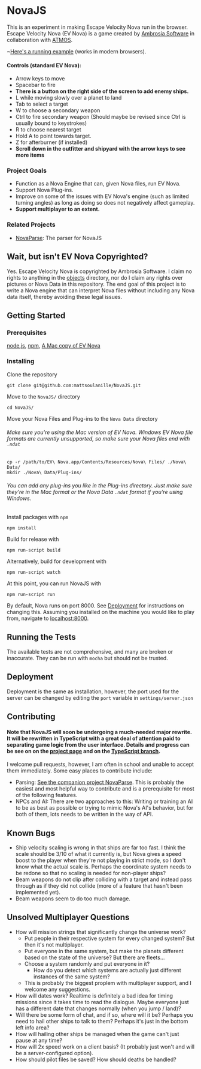 NovaJS
======

This is an experiment in making Escape Velocity Nova run in the browser. Escape Velocity Nova (EV Nova) is a game created by [Ambrosia Software](http://www.ambrosiasw.com/) in collaboration with [ATMOS](https://en.wikipedia.org/wiki/ATMOS_Software).

~[Here's a running example](http://54.173.49.38/) (works in modern browsers).
#### Controls (standard EV Nova):
* Arrow keys to move
* Spacebar to fire
* **There is a button on the right side of the screen to add enemy ships.**
* L while moving slowly over a planet to land
* Tab to select a target
* W to choose a secondary weapon
* Ctrl to fire secondary weapon (Should maybe be revised since Ctrl is usually bound to keystrokes)
* R to choose nearest target
* Hold A to point towards target.
* Z for afterburner (if installed)
* **Scroll down in the outfitter and shipyard with the arrow keys to see more items**

### Project Goals
* Function as a Nova Engine that can, given Nova files, run EV Nova.
* Support Nova Plug-ins.
* Improve on some of the issues with EV Nova's engine (such as limited turning angles) as long as doing so does not negatively affect gameplay.
* **Support multiplayer to an extent.**

### Related Projects
* [NovaParse](https://github.com/mattsoulanille/NovaParse): The parser for NovaJS



## Wait, but isn't EV Nova Copyrighted?

Yes. Escape Velocity Nova is copyrighted by Ambrosia Software. I claim no rights to anything in the [objects](https://github.com/mattsoulanille/NovaJS/tree/master/Nova/objects) directory, nor do I claim any rights over pictures or Nova Data in this repository. The end goal of this project is to write a Nova engine that can interpret Nova files without including any Nova data itself, thereby avoiding these legal issues.

## Getting Started
### Prerequisites

[node.js](https://nodejs.org/),
[npm](https://www.npmjs.com/),
[A Mac copy of EV Nova](https://www.ambrosiasw.com/games/evn/)

### Installing

Clone the repository
```
git clone git@github.com:mattsoulanille/NovaJS.git
```
Move to the `NovaJS/` directory
```
cd NovaJS/
```

Move your Nova Files and Plug-ins to the ```Nova Data``` directory
###### Make sure you're using the Mac version of EV Nova. Windows EV Nova file formats are currently unsupported, so make sure your Nova files end with `.ndat`
```
cp -r /path/to/EV\ Nova.app/Contents/Resources/Nova\ Files/ ./Nova\ Data/
mkdir ./Nova\ Data/Plug-ins/
```
###### You can add any plug-ins you like in the Plug-ins directory. Just make sure they're in the Mac format or the Nova Data `.ndat` format if you're using Windows.

Install packages with `npm`
```
npm install
```
Build for release with 
```
npm run-script build
```
Alternatively, build for development with
```
npm run-script watch
```
At this point, you can run NovaJS with
```
npm run-script run
```
By default, Nova runs on port 8000. See [Deployment](Deployment) for instructions on changing this. Assuming you installed on the machine you would like to play from, navigate to [localhost:8000](http://localhost:8000).

## Running the Tests
The available tests are not comprehensive, and many are broken or inaccurate. They can be run with `mocha` but should not be trusted.

## Deployment
Deployment is the same as installation, however, the port used for the server can be changed by editing the `port` variable in `settings/server.json`

## Contributing

#### Note that NovaJS will soon be undergoing a much-needed major rewrite. It will be rewritten in TypeScript with a great deal of attention paid to separating game logic from the user interface. Details and progress can be see on on the [project page](https://github.com/mattsoulanille/NovaJS/projects/3) and on the [TypeScript branch](https://github.com/mattsoulanille/NovaJS/tree/typescript).

I welcome pull requests, however, I am often in school and unable to accept them immediately. Some easy places to contribute include:
* Parsing: [See the companion project NovaParse](https://github.com/mattsoulanille/NovaParse). This is probably the easiest and most helpful way to contribute and is a prerequisite for most of the following features.
* NPCs and AI: There are two approaches to this: Writing or training an AI to be as best as possible or trying to mimic Nova's AI's behavior, but for both of them, lots needs to be written in the way of API.

## Known Bugs
* Ship velocity scaling is wrong in that ships are far too fast. I think the scale should be 3/10 of what it currently is, but Nova gives a speed boost to the player when they're not playing in strict mode, so I don't know what the actual scale is. Perhaps the coordinate system needs to be redone so that no scaling is needed for non-player ships?
* Beam weapons do not clip after colliding with a target and instead pass through as if they did not collide (more of a feature that hasn't been implemented yet).
* Beam weapons seem to do too much damage.

## Unsolved Multiplayer Questions
* How will mission strings that significantly change the universe work?
  * Put people in their respective system for every changed system? But then it's not multiplayer.
  * Put everyone in the same system, but make the planets different based on the state of the universe? But there are fleets...
  * Choose a system randomly and put everyone in it?
    * How do you detect which systems are actually just different instances of the same system?
  * This is probably the biggest proplem with multiplayer support, and I welcome any suggestions.
* How will dates work? Realtime is definitely a bad idea for timing missions since it takes time to read the dialogue. Maybe everyone just has a different date that changes normally (when you jump / land)?
* Will there be some form of chat, and if so, where will it be? Perhaps you need to hail other ships to talk to them? Perhaps it's just in the bottom left info area?
* How will hailing other ships be managed when the game can't just pause at any time?
* How will 2x speed work on a client basis? (It probably just won't and will be a server-configured option).
* How should pilot files be saved? How should deaths be handled?





